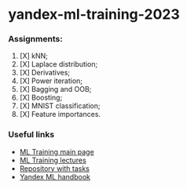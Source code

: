 # yandex-ml-training-2023

### Assignments:  
1. [X] kNN;
1. [X] Laplace distribution;
1. [X] Derivatives;
1. [X] Power iteration;
1. [X] Bagging and OOB;
1. [X] Boosting;
1. [X] MNIST classification;
1. [X] Feature importances.

### Useful links
- [ML Training main page](https://yandex.ru/yaintern/training/ml-training)
- [ML Training lectures](https://www.youtube.com/playlist?list=PLXtiZNKIobF5wGW0ExSn47db1I8uYnfIC)
- [Repository with tasks](https://github.com/girafe-ai/ml-course/tree/23f_yandex_ml_trainings)
- [Yandex ML handbook](https://academy.yandex.ru/handbook/ml)